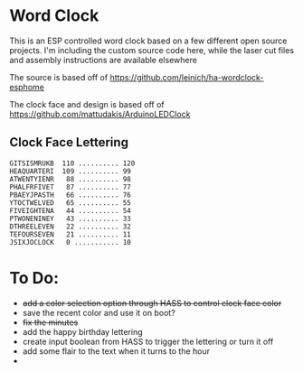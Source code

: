 # Word Clock
This is an ESP controlled word clock based on a few different open source projects. I'm including the custom source code here, while the laser cut files and assembly instructions are available elsewhere

The source is based off of https://github.com/leinich/ha-wordclock-esphome

The clock face and design is based off of https://github.com/mattudakis/ArduinoLEDClock

## Clock Face Lettering
```
GITSISMRUKB  110 .......... 120
HEAQUARTERI  109 .......... 99
ATWENTYIENR   88 .......... 98
PHALFRFIVET   87 .......... 77
PBAEYJPASTH   66 .......... 76
YTOCTWELVED   65 .......... 55
FIVEIGHTENA   44 .......... 54
PTWONENINEY   43 .......... 33
DTHREELEVEN   22 .......... 32
TEFOURSEVEN   21 .......... 11
JSIXJOCLOCK   0 ........... 10
```

# To Do:
- ~~add a color selection option through HASS to control clock face color~~
- save the recent color and use it on boot?
- ~~fix the minutes~~
- add the happy birthday lettering
- create input boolean from HASS to trigger the lettering or turn it off
- add some flair to the text when it turns to the hour
- 
